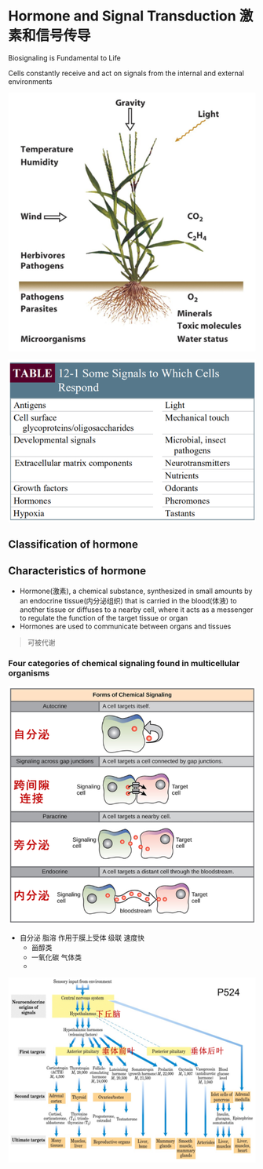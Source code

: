 # Hormone and Signal Transduction 激素和信号传导

Biosignaling is Fundamental to Life

Cells constantly receive and act on signals from the internal and external environments

![image-20211028140406342](image/image-20211028140406342.png)

![image-20211028140423811](image/image-20211028140423811.png)



## Classification of hormone

## Characteristics of hormone

+   Hormone(激素), a chemical substance, synthesized in small amounts by an endocrine tissue(内分泌组织) that is carried in the blood(体液) to another tissue or diffuses to a nearby cell, where it acts as a messenger to regulate the function of the target tissue or organ 
+   Hormones are used to communicate between organs and tissues

>   可被代谢

### Four categories of chemical signaling found in multicellular organisms

![image-20211028141129682](image/image-20211028141129682.png)

+   自分泌 脂溶 作用于膜上受体  级联 速度快
    +   甾醇类
    +   一氧化碳 气体类
    +   

![img](image/Fov7zUJscr1QXaxENKl8Tu_diIne.png)

